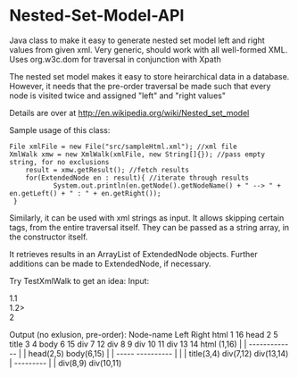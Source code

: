 Nested-Set-Model-API
==================== 

Java class to make it easy to generate nested set model left and right values from given xml. Very generic, should work with all well-formed XML. Uses org.w3c.dom for traversal in conjunction with Xpath

The nested set model makes it easy to store heirarchical data in a database. 
However, it needs that the pre-order traversal be made such that every node is visited twice and assigned "left" and "right values"

Details are over at http://en.wikipedia.org/wiki/Nested_set_model

Sample usage of this class:

    File xmlFile = new File("src/sampleHtml.xml"); //xml file
  	XmlWalk xmw = new XmlWalk(xmlFile, new String[]{}); //pass empty string, for no exclusions
		result = xmw.getResult(); //fetch results
		for(ExtendedNode en : result){ //iterate through results
			   System.out.println(en.getNode().getNodeName() + " --> " + en.getLeft() + " : " + en.getRight());
     }

Similarly, it can be used with xml strings as input. It allows skipping certain tags, from the entire traversal itself.
They can be passed as a string array, in the constructor itself.

It retrieves results in an ArrayList of ExtendedNode objects. Further additions can be made to ExtendedNode, if necessary.

Try TestXmlWalk to get an idea:
Input:

<html>
  <head>
		<title>
		bux
		</title>
	</head>
	<body>
		<div>
			<div>1.1</div>
			<div>1.2></div>
		</div>
		<div>2</div>
	</body>
</html>

Output (no exlusion, pre-order):
Node-name  Left   Right
html        1     16
head        2     5
title       3     4
body        6     15
div         7     12
div         8     9
div         10    11
div         13    14
                                       html (1,16)
                                        |
                                        |
                                  -------------
                                 |             |
                              head(2,5)     body(6,15)
                                 |             |
                             -----         ----------
                            |             |          |
                        title(3,4)    div(7,12)    div(13,14)
                                          |
                                      ---------
                                     |         |
                                  div(8,9)  div(10,11)




